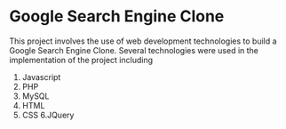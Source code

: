 # Google Search Engine Clone

This project involves the use of web development technologies to build a Google Search Engine Clone. 
Several technologies were used in the implementation of the project including
1. Javascript
2. PHP
3. MySQL
4. HTML
5. CSS
6.JQuery

